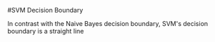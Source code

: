 #SVM Decision Boundary

In contrast with the Naive Bayes decision boundary, SVM's decision boundary is a straight line
